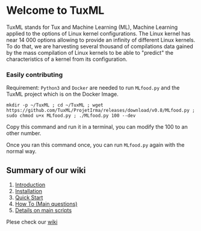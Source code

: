# Welcome to TuxML

TuxML stands for Tux and Machine Learning (ML), Machine Learning applied to the options of Linux kernel configurations. The Linux kernel has near 14 000 options allowing to provide an infinity of different Linux kernels. To do that, we are harvesting several thousand of compilations data gained by the mass compilation of Linux kernels to be able to "predict" the characteristics of a kernel from its configuration.


### Easily contributing

Requirement:
`Python3` and `Docker` are needed to run `MLfood.py` and the TuxML project which is on the Docker Image.

```
mkdir -p ~/TuxML ; cd ~/TuxML ; wget https://github.com/TuxML/ProjetIrma/releases/download/v0.8/MLfood.py ; sudo chmod u+x MLfood.py ; ./MLfood.py 100 --dev
```
Copy this command and run it in a terminal, you can modify the 100 to an other number.

Once you ran this command once, you can run `MLfood.py` again with the normal way.


## Summary of our wiki

1. [Introduction](https://github.com/TuxML/ProjetIrma/wiki)
2. [Installation](https://github.com/TuxML/ProjetIrma/wiki/Installation)
3. [Quick Start](https://github.com/TuxML/ProjetIrma/wiki/Quick-Start)
4. [How To (Main questions)](https://github.com/TuxML/ProjetIrma/wiki/How-To-(Main-questions))
5. [Details on main scripts](https://github.com/TuxML/ProjetIrma/wiki/Details-on-main-scripts/)

Plese check our [wiki](https://github.com/TuxML/ProjetIrma/wiki)
